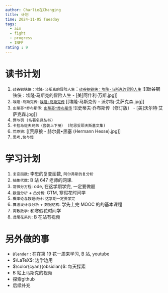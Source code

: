 ```yaml
---
author: Charlie在Changing
title: 计划
time: 2024-11-05 Tuesday
tags:
  - aim
  - fight
  - progress
  - INFP
rating : 9
---
```


# 读书计划
1. `硅谷钢铁侠：埃隆·马斯克的冒险人生`：[`硅谷钢铁侠：埃隆·马斯克的冒险人生`](obsidian://open?vault=main_notebook&file=Attachment%2F%E7%A1%85%E8%B0%B7%E9%92%A2%E9%93%81%E4%BE%A0%EF%BC%9A%E5%9F%83%E9%9A%86%C2%B7%E9%A9%AC%E6%96%AF%E5%85%8B%E7%9A%84%E5%86%92%E9%99%A9%E4%BA%BA%E7%94%9F%20-%20%5B%E7%BE%8E%5D%E9%98%BF%E4%BB%80%E5%88%A9%C2%B7%E4%B8%87%E6%96%AF.jpg)  ![[硅谷钢铁侠：埃隆·马斯克的冒险人生 - [美]阿什利·万斯.jpg]]
2. `埃隆·马斯克传`: [`埃隆·马斯克传`](obsidian://open?vault=main_notebook&file=Attachment%2F%E5%9F%83%E9%9A%86%C2%B7%E9%A9%AC%E6%96%AF%E5%85%8B%E4%BC%A0%20-%20%E6%B2%83%E5%B0%94%E7%89%B9%C2%B7%E8%89%BE%E8%90%A8%E5%85%8B%E6%A3%AE.jpg)    [[埃隆·马斯克传 - 沃尔特·艾萨克森.jpg]]
3. `史蒂芬*乔布斯传`: [`史蒂芬*乔布斯传`](obsidian://open?vault=main_notebook&file=Attachment%2F%E5%8F%B2%E8%92%82%E5%A4%AB%C2%B7%E4%B9%94%E5%B8%83%E6%96%AF%E4%BC%A0%EF%BC%88%E4%BF%AE%E8%AE%A2%E7%89%88%EF%BC%89%20-%20%5B%E7%BE%8E%5D%E6%B2%83%E5%B0%94%E7%89%B9%C2%B7%E8%89%BE%E8%90%A8%E5%85%8B%E6%A3%AE.jpg)  ![[史蒂夫·乔布斯传（修订版） - [美]沃尔特·艾萨克森.jpg]]
4. `罪与罚 (名著名译丛书)`
5. `卡拉马佐夫兄弟（套装上下册） (陀思妥耶夫斯基文集)`
6. `荒原狼`: [[荒原狼 - 赫尔曼•黑塞 (Hermann Hesse).jpg]]
8. `思考,快与慢`
# 学习计划
1. `复变函数`: 李忠的复变函数, `阿尔弗斯的复分析`
2. `抽象代数`: B 站 647 老师的网课.
3. `常微分方程`: ode, 在这学期学完, 一定要做题
4. `数值分析` + `凸分析`: GTM, 寒假花时间学
5. `概率论与数理统计`: `这学期一定要学完`
6. `算法设计与分析` + `数据结构`: 学先上完 MOOC 的的基本课程
7. `离散数学`: 和寒假花时间学
8. `鸢尾花系列`: B 在站有视频

# 另外做的事
- `Blender` : 在在第 19 花一周来学习, B 站, youtube
- $\LaTeX$: 边学边用
- $\color{cyan}{obsidian}$: 每天探索
- B 站上马斯克的视频
- 探索github
- 后续补充















